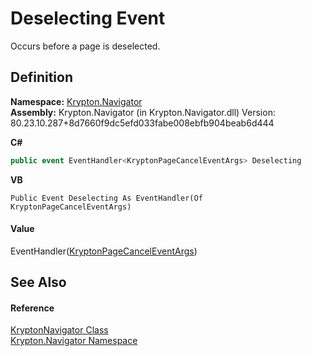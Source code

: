 # Deselecting Event


Occurs before a page is deselected.



## Definition
**Namespace:** <a href="a21ac074-d119-3dc6-bd1c-d3a12c0128bc.md">Krypton.Navigator</a>  
**Assembly:** Krypton.Navigator (in Krypton.Navigator.dll) Version: 80.23.10.287+8d7660f9dc5efd033fabe008ebfb904beab6d444

**C#**
``` C#
public event EventHandler<KryptonPageCancelEventArgs> Deselecting
```
**VB**
``` VB
Public Event Deselecting As EventHandler(Of KryptonPageCancelEventArgs)
```



#### Value
EventHandler(<a href="9491af29-e175-1b03-a5ef-3252639e81e7.md">KryptonPageCancelEventArgs</a>)

## See Also


#### Reference
<a href="5b32a15b-85d7-1db8-3c10-e43632f905eb.md">KryptonNavigator Class</a>  
<a href="a21ac074-d119-3dc6-bd1c-d3a12c0128bc.md">Krypton.Navigator Namespace</a>  
